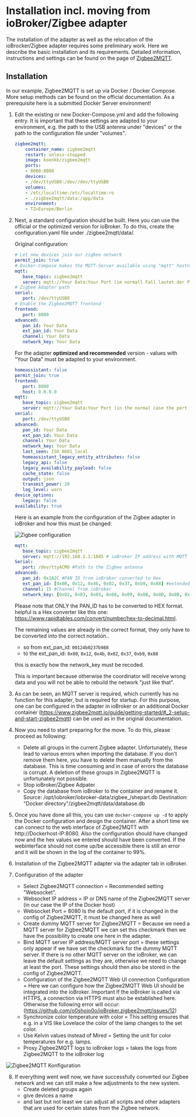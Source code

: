 # Installation incl. moving from ioBroker/Zigbee adapter

The installation of the adapter as well as the relocation of the ioBrocker/Zigbee adapter requires some preliminary work. Here we describe the basic installation and its requirements. Detailed information, instructions and settings can be found on the page of [Zigbee2MQTT](https://www.zigbee2mqtt.io/guide/getting-started/).

## Installation

In our example, Zigbee2MQTT is set up via Docker / Docker Compose. More setup methods can be found on the official documentation. As a prerequisite here is a submitted Docker Server environment!

1. Edit the existing or new Docker-Compose.yml and add the following entry.
   It is important that these settings are adapted to your environment, e.g. the path to the USB antenna under "devices" or the path to the configuration file under "volumes".

    ```yml
    zigbee2mqtt:
        container_name: zigbee2mqtt
        restart: unless-stopped
        image: koenkk/zigbee2mqtt
        ports:
        - 8080:8080
        devices:
        - /dev/ttyUSB0:/dev//dev/ttyUSB0
        volumes:
        - /etc/localtime:/etc/localtime:ro
        - ./zigbee2mqtt/data:/app/data
        environment:
        - TZ=Europe/Berlin
    ```

2. Next, a standard configuration should be built.
   Here you can use the official or the optimized version for ioBroker.
   To do this, create the configuration.yaml file under ./zigbee2mqtt/data/.
   
   Original configuration:

   ```yml
   # Let new devices join our zigbee network
   permit_join: true
   # Docker-Compose makes the MQTT-Server available using "mqtt" hostname
   mqtt:
      base_topic: zigbee2mqtt
      server: mqtt://Your Data:Your Port (im normall Fall lautet der Port : 1885)
   # Zigbee Adapter path
   serial:
      port: /dev/ttyUSB0
   # Enable the Zigbee2MQTT frontend
   frontend:
      port: 8080
   advanced:
      pan_id: Your Data
      ext_pan_id: Your Data
      channel: Your Data
      network_key: Your Data
   ```

   For the adapter **optimized and recommended** version - values with "Your Data" must be adapted to your environment.

   ```yml
   homeassistant: false
   permit_join: true
   frontend:
      port: 8080
      host: 0.0.0.0
   mqtt:
      base_topic: zigbee2mqtt
      server: mqtt://Your Data:Your Port (in the normal case the port is : 1885)
   serial:
      port: /dev/ttyUSB0
   advanced:
      pan_id: Your Data
      ext_pan_id: Your Data
      channel: Your Data
      network_key: Your Data
      last_seen: ISO_8601_local
      homeassistant_legacy_entity_attributes: false
      legacy_api: false
      legacy_availability_payload: false
      cache_state: false
      output: json
      transmit_power: 20
      log_level: warn
   device_options:
      legacy: false
   availability: true
   ```
    Here is an example from the configuration of the Zigbee adapter in ioBroker and how this must be changed:

   ![Zigbee configuration](../img/zigbeeAdpter.png)

   ```yml
   mqtt:
      base_topic: zigbee2mqtt
      server: mqtt://192.168.1.1:1885 # ioBroker IP address with MQTT adapter or MQTT server see Zigbee2MQTT docu
   Serial:
      port: /dev/ttyACM0 #Path to the Zigbee antenna
   advanced:
      pan_id: 0x1A2C #PAN ID from ioBroker converted to Hex
      ext_pan_id: [0x00, 0x12, 0x4b, 0x02, 0x37, 0xb9, 0x88] #extended PAN ID from the ioBroker and in the notation [0xDD, 0xDD, 0xDD, 0xDD, 0xDD, 0xDD, 0xDD, 0xDD]
      channel: 15 #Channel from ioBroker
      network_key: [0x02, 0x03, 0x05, 0x08, 0x09, 0x0B, 0x0D, 0x0B, 0x00, 0x02, 0x04, 0x07, 0x08, 0x0A, 0x0C, 0x0D] # Network key/transport key and in the notation [0xDD, 0xDD, 0xDD, 0xDD, 0xDD, 0xDD, 0xDD, 0xDD]
   ```
   Please note that ONLY the PAN_ID has to be converted to HEX format.
   helpful is a Hex converter like this one: https://www.rapidtables.com/convert/number/hex-to-decimal.html.
   
    The remaining values are already in the correct format, they only have to be converted into the correct notation..     
   - so from ext_pan_id: 
   `00124b0237b988`     
   - to the ext_pan_id: 
   `0x00`, `0x12`, `0x4b`, `0x02`, `0x37`, `0xb9`, `0x88`
   
   this is exactly how the network_key must be recoded.
   
   This is important because otherwise the coordinator will receive wrong data and you will not be able to rebuild the network "just like that".

3. As can be seen, an MQTT server is required, which currently has no function for this adapter, but is     required for startup. For this purpose, one can be configured in the adapter in ioBroker or an additional Docker container (https://www.zigbee2mqtt.io/guide/getting-started/#_2-setup-and-start-zigbee2mqtt) can be used as in the original documentation.

4. Now you need to start preparing for the move. To do this, please proceed as following:
   - Delete all groups in the current Zigbee adapter. Unfortunately, these lead to various errors when importing the database. If you don't remove them here, you have to delete them manually from the database. This is time consuming and in case of errors the database is corrupt. A deletion of these groups in Zigbee2MQTT is unfortunately not possible.
   - Stop ioBroker/Zigbee Adpater
   - Copy the database from ioBroker to the container and rename it. 
   Source: /opt/iobroker/iobroker-data/zigbee_/shepart.db
   Destination: "Docker directory"/zigbee2mqtt/data/database.db


5. Once you have done all this, you can use `docker-compose up -d` to apply the Docker configuration and design the container.
   After a short time we can connect to the web interface of Zigbee2MQTT with http://Dockerhost-IP:8080. Also the configuration should have changed now and the hex values we entered should have been converted. If the webinterface should not come up/be accessible there is still an error and it will be shown in the log of the container to 99%.

6. Installation of the Zigbee2MQTT adapter via the adapter tab in ioBroker.

7. Configuration of the adapter
   - Select Zigbee2MQTT connection = Recommended setting "Websocket".
   - Websocket IP address = IP or DNS name of the Zigbee2MQTT server (in our case the IP of the Docker host)
   - Websocket Port = 8080 Is the default port, if it is changed in the config of Zigbee2MQTT, it must be changed here as well
   - Create dummy MQTT server for Zigbee2MQTT = Because we need a MQTT server for Zigbee2MQTT we can set this checkmark then we have the possibility to create one here in the adapter.
   - Bind MQTT server IP address/MQTT server port = these settings only appear if we have set the checkmark for the dummy MQTT server. If there is no other MQTT server on the ioBroker, we can leave the default settings as they are, otherwise we need to change at least the port.  These settings should then also be stored in the config of Zigbee2MQTT.
   - Configuration of the Zigbee2MQTT Web UI connection Configuration = Here we can configure how the Zigbee2MQTT Web UI should be integrated into the ioBroker. Important If the ioBroker is called via HTTPS, a connection via HTTPS must also be established here. Otherwise the following error will occur: (https://github.com/o0shojo0o/ioBroker.zigbee2mqtt/issues/12)
   - Synchronize color temperature with color = This setting ensures that e.g. in a VIS like Lovelace the color of the lamp changes to the set color.
   - Use Kelvin values instead of Mired = Setting the unit for color temperatures for e.g. lamps.
   - Proxy Zigbee2MQTT logs to ioBroker logs = takes the logs from Zigbee2MQTT to the ioBroker log

![Zigbee2MQTT Konfiguration](../img/Zigbee2MQTT_Adapter.png)

8. If everything went well now, we have successfully converted our Zigbee network and we can still make a few adjustments to the new system.
   - Create deleted groups again
   - give devices a name
   - and last but not least we can adjust all scripts and other adapters that are used for certain states from the Zigbee network.

